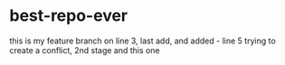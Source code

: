 # best-repo-ever


this is my feature branch on line 3, last add, and added - line 5 trying to create a conflict, 2nd stage
and
this 
one

